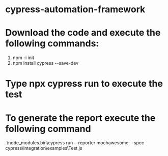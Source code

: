 # cypress-automation-framework
# Download the code and execute the following commands:
1. npm -i init 
2. npm install cypress --save-dev

# Type npx cypress run to execute the test
# To generate the report execute the following command
.\node_modules\.bin\cypress run --reporter mochawesome --spec cypress\integration\examples\Test.js  
